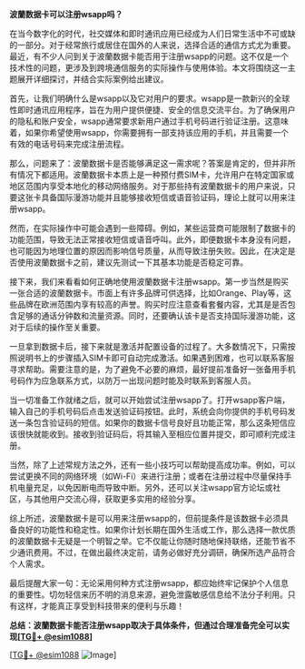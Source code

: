 **波蘭数据卡可以注册wsapp吗？**

在当今数字化的时代，社交媒体和即时通讯应用已经成为人们日常生活中不可或缺的一部分。对于经常旅行或居住在国外的人来说，选择合适的通信方式尤为重要。最近，有不少人问到关于波蘭数据卡能否用于注册wsapp的问题。这不仅是一个技术性的问题，更涉及到跨境通信服务的实际操作与使用体验。本文将围绕这一主题展开详细探讨，并结合实际案例给出建议。

首先，让我们明确什么是wsapp以及它对用户的要求。wsapp是一款新兴的全球性即时通讯应用程序，旨在为用户提供便捷、安全的信息交流平台。为了确保用户的隐私和账户安全，wsapp通常要求新用户通过手机号码进行验证注册。这意味着，如果你希望使用wsapp，你需要拥有一部支持该应用的手机，并且需要一个有效的电话号码来完成注册流程。

那么，问题来了：波蘭数据卡是否能够满足这一需求呢？答案是肯定的，但并非所有情况下都适用。波蘭数据卡本质上是一种预付费SIM卡，允许用户在特定国家或地区范围内享受本地化的移动网络服务。对于那些持有波蘭数据卡的用户来说，只要这张卡具备国际漫游功能并且能够接收短信或语音验证码，理论上就可以用来注册wsapp。

然而，在实际操作中可能会遇到一些障碍。例如，某些运营商可能限制了数据卡的功能范围，导致无法正常接收短信或语音呼叫。此外，即便数据卡本身没有问题，也可能因为地理位置的原因而影响信号质量，从而导致注册失败。因此，在决定是否使用波蘭数据卡之前，建议先测试一下其基本功能是否稳定可靠。

接下来，我们来看看如何正确地使用波蘭数据卡注册wsapp。第一步当然是购买一张合适的波蘭数据卡。市面上有许多品牌可供选择，比如Orange、Play等，这些品牌在欧洲范围内享有较高的声誉。购买时应注意查看套餐内容，尤其是是否包含足够的通话分钟数和流量资源。同时，还要确认该卡是否支持国际漫游功能，这对于后续的操作至关重要。

一旦拿到数据卡后，接下来就是激活并配置设备的过程了。大多数情况下，只需按照说明书上的步骤插入SIM卡即可自动完成激活。如果遇到困难，也可以联系客服寻求帮助。需要注意的是，为了避免不必要的麻烦，最好提前准备好一张备用手机号码作为应急联系方式，以防万一出现问题时能及时联系到客服人员。

当一切准备工作就绪之后，就可以开始尝试注册wsapp了。打开wsapp客户端，输入自己的手机号码后点击发送验证码按钮。此时，系统会向你提供的手机号码发送一条包含验证码的短信。如果你的数据卡信号良好且功能正常，那么这条短信应该很快就能收到。接收到验证码后，将其输入至相应位置并提交，即可顺利完成注册。

当然，除了上述常规方法之外，还有一些小技巧可以帮助提高成功率。例如，可以尝试更换不同的网络环境（如Wi-Fi）来进行注册；或者在注册过程中尽量保持手机电量充足，以免因断电而导致中断。另外，还可以关注wsapp官方论坛或社区，与其他用户交流心得，获取更多实用的经验分享。

综上所述，波蘭数据卡是可以用来注册wsapp的，但前提条件是该数据卡必须具备良好的功能性和稳定性。如果你计划长期在国外生活或工作，那么选择一款优质的波蘭数据卡无疑是一个明智之举。它不仅能让你随时随地保持联络，还能节省不少通讯费用。不过，在做出最终决定前，请务必做好充分调研，确保所选产品符合个人需求。

最后提醒大家一句：无论采用何种方式注册wsapp，都应始终牢记保护个人信息的重要性。切勿轻信来历不明的消息来源，避免泄露敏感信息给不法分子利用。只有这样，才能真正享受到科技带来的便利与乐趣！

**总结：波蘭数据卡能否注册wsapp取决于具体条件，但通过合理准备完全可以实现[[TG💪+ @esim1088](https://t.me/s/esim1088)]**

[[TG💪+ @esim1088](https://t.me/s/esim1088) ![Image](https://i.postimg.cc/4NQfJmqS/Snipaste-2025-05-13-00-14-12.png)]